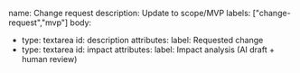 name: Change request
description: Update to scope/MVP
labels: ["change-request","mvp"]
body:
  - type: textarea
    id: description
    attributes:
      label: Requested change
  - type: textarea
    id: impact
    attributes:
      label: Impact analysis (AI draft + human review)
